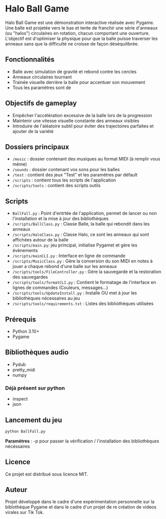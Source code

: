 # Halo Ball Game

Halo Ball Game est une démonstration interactive réalisée avec Pygame. Une balle est projetée vers le bas et tente de franchir une série d'anneaux (ou "halos") circulaires en rotation, chacun comportant une ouverture. L'objectif est d'optimiser la physique pour que la balle puisse traverser les anneaux sans que la difficulté ne croisse de façon déséquilibrée.

## Fonctionnalités

* Balle avec simulation de gravité et rebond contre les cercles
* Anneaux circulaires tournant 
* Trainée visuelle derrière la balle pour accentuer son mouvement
* Tous les paramètres sont de 
## Objectifs de gameplay

* Empêcher l'accélération excessive de la balle lors de la progression
* Maintenir une vitesse visuelle constante des anneaux visibles
* Introduire de l'aléatoire subtil pour éviter des trajectoires parfaites et ajouter de la variété

## Dossiers principaux

* `/music` : dossier contenant des musiques au format MIDI (à remplir vous même)
* `/sounds` : dossier contenant vos sons pour les balles
* `/test` : contient des jeux "Test" et les paramètres par défault
* `/scripts` : contient tous les scripts de l'application
* `/scripts/tools` : contient des scripts outils

## Scripts

* `BallFall.py` : Point d'entrtée de l'application, permet de lancer ou non l'installation et la mise à jour des bibliothèques
* `/scripts/BallClass.py` : Classe Balle, la balle qui rebondit dans les anneaux
* `/scripts/HaloClass.py` : Classe Halo, ce sont les anneaux qui sont affichées autour de la balle
* `/scripts/main.py`: jeu principal, initialise Pygamet et gère les évènements
* `/scripts/mainCLI.py` : Interface en ligne de commande
* `/scripts/MusicClass.py` : Gère la conversion du son MIDI en notes à jouer a chaque rebond d'une balle sur les anneaux
* `/scripts/tools/FileController.py` : Gère la sauvegarde et la restoration des sauvegardes
* `/scripts/tools/formatCLI.py` : Contient le formatage de l'interface en lignes de commandes (Couleurs, messages...)
* `/scripts/tools/UpdateInstall.py` : Installe OU met à jour les bibliothèques nécessaires au jeu
* `/scripts/tools/requirements.txt` : Listes des bibliothèques utilisées

## Prérequis

* Python 3.10+
* Pygame

## Bibliothèques audio
* Pydub
* pretty_midi
* numpy

### Déjà présent sur python
* inspect
* json

## Lancement du jeu

```bash
python BallFall.py
```
**Paramètres** : -p pour passer la vérification / l'installation des bibliothèques nécéssaires

## Licence

Ce projet est distribué sous licence MIT.

## Auteur

Projet développé dans le cadre d'une expérimentation personnelle sur la biblothèque Pygame et dans le cadre d'un projet de re création de videos virales sur Tik Tok.
